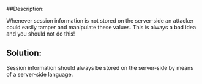 ##Description:

Whenever session information is not stored on the server-side an attacker could easily tamper
and manipulate these values. This is always a bad idea and you should not do this!

## Solution:

Session information should always be stored  on the server-side by means of a server-side language.
